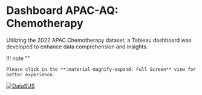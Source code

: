 Dashboard APAC-AQ: Chemotherapy
===============================

Utilizing the 2022 APAC Chemotherapy dataset, a Tableau dashboard was developed to enhance data comprehension and insights.

!!! note ""

    Please click in the **:material-magnify-expand: Full Screen** view for better experience.


<div class="tableauPlaceholder" id="viz1744758043502" style="position: relative">
  <noscript>
    <a href="#">
      <img
        alt="DataSUS "
        src="https://public.tableau.com/static/images/Da/DataSUS-Quimioterapia2022/DataSUS/1_rss.png"
        style="border: none"
      />
    </a>
  </noscript>
  <object class="tableauViz" style="display:none;">
    <param name="host_url" value="https%3A%2F%2Fpublic.tableau.com%2F" />
    <param name="embed_code_version" value="3" />
    <param name="site_root" value="" />
    <param name="name" value="DataSUS-Quimioterapia2022/DataSUS" />
    <param name="tabs" value="no" />
    <param name="toolbar" value="yes" />
    <param name="static_image" value="https://public.tableau.com/static/images/Da/DataSUS-Quimioterapia2022/DataSUS/1.png" />
    <param name="animate_transition" value="yes" />
    <param name="display_static_image" value="yes" />
    <param name="display_spinner" value="yes" />
    <param name="display_overlay" value="yes" />
    <param name="display_count" value="yes" />
    <param name="language" value="en-US" />
  </object>
</div>
<script type="text/javascript">
  var divElement = document.getElementById("viz1744758043502");
  var vizElement = divElement.getElementsByTagName("object")[0];
  vizElement.style.width = "800px";
  vizElement.style.height = "1200px";
  vizElement.style.maxHeight = "1200px";
  vizElement.style.height = (divElement.offsetWidth * 0.75) + "px";
  var scriptElement = document.createElement("script");
  scriptElement.src = "https://public.tableau.com/javascripts/api/viz_v1.js";
  vizElement.parentNode.insertBefore(scriptElement, vizElement);
</script>
